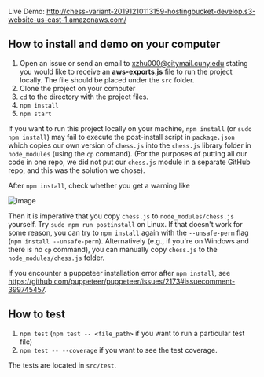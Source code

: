 Live Demo: http://chess-variant-20191210113159-hostingbucket-develop.s3-website-us-east-1.amazonaws.com/

## How to install and demo on your computer

1. Open an issue or send an email to xzhu000@citymail.cuny.edu stating you would like to receive an **aws-exports.js** file to run the project locally. The file should be placed under the `src` folder.
1. Clone the project on your computer
1. `cd` to the directory with the project files.
1. `npm install`
1. `npm start`

If you want to run this project locally on your machine, `npm install` (or `sudo npm install`) may fail to execute the post-install script in `package.json` which copies our own version of `chess.js` into the `chess.js` library folder in `node_modules` (using the `cp` command). (For the purposes of putting all our code in one repo, we did not put our `chess.js` module in a separate GitHub repo, and this was the solution we chose).

After `npm install`, check whether you get a warning like

![image](https://user-images.githubusercontent.com/43935729/68522062-3f05df00-0275-11ea-8245-c0244532b827.png)

Then it is imperative that you copy `chess.js` to `node_modules/chess.js` yourself. Try `sudo npm run postinstall` on Linux. If that doesn't work for some reason, you can try to `npm install` again with the `--unsafe-perm` flag (`npm install --unsafe-perm`). Alternatively (e.g., if you're on Windows and there is no `cp` command), you can manually copy `chess.js` to the `node_modules/chess.js` folder.

If you encounter a puppeteer installation error after `npm install`, see https://github.com/puppeteer/puppeteer/issues/2173#issuecomment-399745457.



## How to test

1. `npm test` (`npm test -- <file_path>` if you want to run a particular test file)
1. `npm test -- --coverage` if you want to see the test coverage.

The tests are located in `src/test`.
